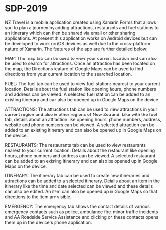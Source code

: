 # SDP-2019

NZ Travel is a mobile application created using Xamarin Forms that allows you to plan a journey by adding attractions, restaurants and fuel stations to an itinerary which can then be shared via email or other sharing applications. At present this application works on Android devices but can be developed to work on iOS devices as well due to the cross-platform nature of Xamarin. The features of the app are further detailed below:

MAP:
The map tab can be used to view your current location and can also be used to search for attractions. Once an attraction has been located on the map, the Directions feature of Google Maps can be used to find directions from your current location to the searched location.

FUEL:
The fuel tab can be used to view fuel stations nearest to your current location. Details about the fuel station like opening hours, phone numbers and address can be viewed. A selected fuel station can be added to an existing itinerary and can also be opened up in Google Maps on the device

ATTRACTIONS:
The attractions tab can be used to view attractions in your current region and also in other regions of New Zealand. Like with the fuel tab, details about an attraction like opening hours, phone numbers, address, website and phone numbers can be viewed. A selected attraction can be added to an existing itinerary and can also be opened up in Google Maps on the device.

RESTAURANTS:
The restaurants tab can be used to view restaurants nearest to your current location. Details about the restaurant like opening hours, phone numbers and address can be viewed. A selected restaurant can be added to an existing itinerary and can also be opened up in Google Maps on the device.

ITINERARY:
The itinerary tab can be used to create new itineraries and attractions can be added to a selected itinerary. Details about an item in the itinerary like the time and date selected can be viewed and these details can also be edited. An item can also be opened up in Google Maps so that directions to the item are visible.

EMERGENCY:
The emergency tab shows the contact details of various emergency contacts such as police, ambulance fire, minor traffic incidents and AA Roadside Service Assistance and clicking on these contacts opens them up in the device's phone application.
